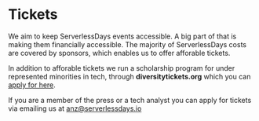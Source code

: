 # Tickets

We aim to keep ServerlessDays events accessible. A big part of that is making them financially accessible. The majority of ServerlessDays costs are covered by sponsors, which enables us to offer afforable tickets. 

In addition to afforable tickets we run a scholarship program for under represented minorities in tech, through **diversitytickets.org** which you can [apply for here](https://diversitytickets.org/en/events/487).

If you are a member of the press or a tech analyst you can apply for tickets via emailing us at [anz@serverlessdays.io](mailto:anz@serverlessdays.io)
